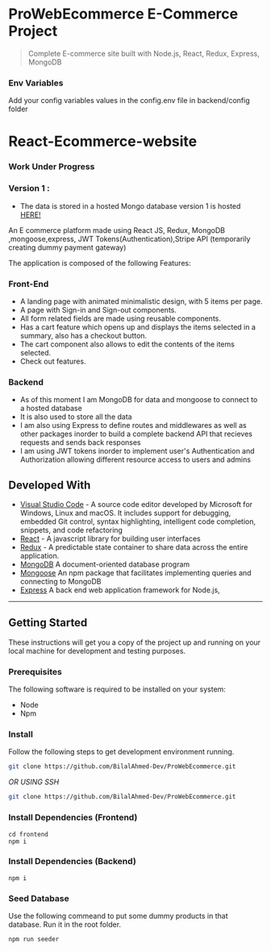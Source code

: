 # ProWebEcommerce E-Commerce Project

> Complete E-commerce site built with Node.js, React, Redux, Express, MongoDB

### Env Variables

Add your config variables values in the config.env file in backend/config folder







# React-Ecommerce-website
### Work Under Progress

### Version 1 :
* The data is stored in a hosted Mongo database
version 1 is hosted [HERE!](https://prowebecommerce.herokuapp.com/)

An E commerce platform made using React JS, Redux, MongoDB ,mongoose,express, JWT Tokens(Authentication),Stripe API (temporarily creating dummy payment gateway)

The application is composed of the following Features:

### Front-End
* A landing page with animated minimalistic design, with 5 items per page.
* A page with Sign-in and Sign-out components.
* All form related fields are made using reusable components.
* Has a cart feature which opens up and displays the items selected in a summary, also has a checkout button.
* The cart component also allows to edit the contents of the items selected.
* Check out features. 


### Backend

* As of this moment I am MongoDB for data and mongoose to connect to a hosted database
* It is also used to store all the data 
* I am also using Express to define routes and middlewares as well as other packages inorder to build a complete backend API that recieves requests and sends back responses
* I am using JWT tokens inorder to implement user's Authentication and Authorization allowing different resource access to users and admins

## Developed With

* [Visual Studio Code](https://code.visualstudio.com/) - A source code editor developed by Microsoft for Windows, Linux and macOS. It includes support for debugging, embedded Git control, syntax highlighting, intelligent code completion, snippets, and code refactoring
* [React](https://reactjs.org/) - A javascript library for building user interfaces
* [Redux](https://redux.js.org/) - A predictable state container to share data across the entire application.
* [MongoDB](https://www.mongodb.com/) A document-oriented database program
* [Mongoose](https://mongoosejs.com/) An npm package that facilitates implementing queries and connecting to MongoDB
* [Express](https://expressjs.com/) A back end web application framework for Node.js,

---


## Getting Started

These instructions will get you a copy of the project up and running on your local machine for development and testing purposes.

### Prerequisites

The following software is required to be installed on your system:

* Node
* Npm

### Install

Follow the following steps to get development environment running.



  ```bash
  git clone https://github.com/BilalAhmed-Dev/ProWebEcommerce.git
  ```

   _OR USING SSH_

  ```bash
  git clone https://github.com/BilalAhmed-Dev/ProWebEcommerce.git
  ```

### Install Dependencies (Frontend)

```
cd frontend
npm i
```

### Install Dependencies (Backend)

```
npm i
```

### Seed Database

Use the following commeand to put some dummy products in that database.
Run it in the root folder.

```
npm run seeder
```
